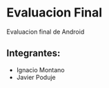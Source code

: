 # Evaluacion Final
Evaluacion final de Android 

## Integrantes:

- Ignacio Montano
- Javier Poduje
